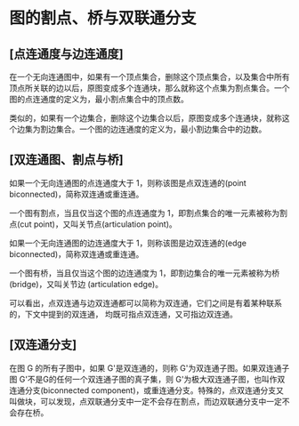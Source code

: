 # 图的割点、桥与双联通分支

## **[点连通度与边连通度]**

在一个无向连通图中，如果有一个顶点集合，删除这个顶点集合，以及集合中所有顶点所关联的边以后，原图变成多个连通块，那么就称这个点集为割点集合。一个图的点连通度的定义为，最小割点集合中的顶点数。 

类似的，如果有一个边集合，删除这个边集合以后，原图变成多个连通块，就称这个边集为割边集合。一个图的边连通度的定义为，最小割边集合中的边数。



##  **[双连通图、割点与桥]** 

如果一个无向连通图的点连通度大于 1，则称该图是点双连通的(point biconnected)，简称双连通或重连通。

一个图有割点，当且仅当这个图的点连通度为 1，即割点集合的唯一元素被称为割点(cut point)，又叫关节点(articulation point)。 

如果一个无向连通图的边连通度大于 1，则称该图是边双连通的(edge biconnected)，简称双连通或重连通。

一个图有桥，当且仅当这个图的边连通度为 1，即割边集合的唯一元素被称为桥(bridge)，又叫关节边 (articulation edge)。

可以看出，点双连通与边双连通都可以简称为双连通，它们之间是有着某种联系的，下文中提到的双连通， 均既可指点双连通，又可指边双连通。



## **[双连通分支]**

在图 G 的所有子图中，如果 G'是双连通的，则称 G'为双连通子图。如果双连通子图 G'不是G的任何一个双连通子图的真子集，则 G'为极大双连通子图，也叫作双连通分支(biconnected component)，或重连通分支。特殊的，点双连通分支又叫做块，可以发现，点双联通分支中一定不会存在割点，而边双联通分支中一定不会存在桥。




